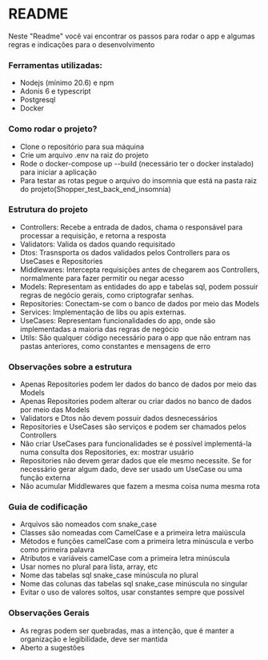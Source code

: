 # README

Neste "Readme" você vai encontrar os passos para rodar o app e algumas regras e indicações para o desenvolvimento

### Ferramentas utilizadas:

- Nodejs (mínimo 20.6) e npm
- Adonis 6 e typescript
- Postgresql
- Docker

### Como rodar o projeto?

- Clone o repositório para sua máquina
- Crie um arquivo .env na raiz do projeto
- Rode o docker-compose up --build (necessário ter o docker instalado) para iniciar a aplicação
- Para testar as rotas pegue o arquivo do insomnia que está na pasta raiz do projeto(Shopper_test_back_end_insomnia)

### Estrutura do projeto

- Controllers: Recebe a entrada de dados, chama o responsável para processar a requisição, e retorna a resposta
- Validators: Valida os dados quando requisitado
- Dtos: Trasnsporta os dados validados pelos Controllers para os UseCases e Repositories
- Middlewares: Intercepta requisições antes de chegarem aos Controllers, normalmente para fazer permitir ou negar acesso
- Models: Representam as entidades do app e tabelas sql, podem possuir regras de negócio gerais, como criptografar senhas.
- Repositories: Conectam-se com o banco de dados por meio das Models
- Services: Implementação de libs ou apis externas.
- UseCases: Representam funcionalidades do app, onde são implementadas a maioria das regras de negócio
- Utils: São qualquer código necessário para o app que não entram nas pastas anteriores, como constantes e mensagens de erro

### Observações sobre a estrutura

- Apenas Repositories podem ler dados do banco de dados por meio das Models
- Apenas Repositories podem alterar ou criar dados no banco de dados por meio das Models
- Validators e Dtos não devem possuir dados desnecessários
- Repositories e UseCases são serviços e podem ser chamados pelos Controllers
- Não criar UseCases para funcionalidades se é possível implementá-la numa consulta dos Repositories, ex: mostrar usuário
- Repositories não devem gerar dados que ele mesmo necessite. Se for necessário gerar algum dado, deve ser usado um UseCase ou uma função externa
- Não acumular Middlewares que fazem a mesma coisa numa mesma rota

### Guia de codificação

- Arquivos são nomeados com snake_case
- Classes são nomeadas com CamelCase e a primeira letra maiúscula
- Métodos e funções camelCase com a primeira letra minúscula e verbo como primeira palavra
- Atributos e variáveis camelCase com a primeira letra minúscula
- Usar nomes no plural para lista, array, etc
- Nome das tabelas sql snake_case minúscula no plural
- Nome das colunas das tabelas sql snake_case minúscula no singular
- Evitar o uso de valores soltos, usar constantes sempre que possível

### Observações Gerais

- As regras podem ser quebradas, mas a intenção, que é manter a organização e legibilidade, deve ser mantida
- Aberto a sugestões
